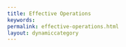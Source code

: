 ```yaml
---
title: Effective Operations
keywords:
permalink: effective-operations.html
layout: dynamiccategory
---
```

